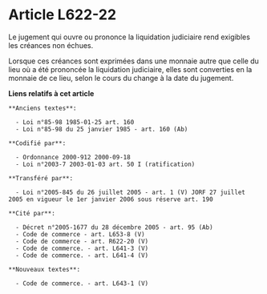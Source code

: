 # Article L622-22

Le jugement qui ouvre ou prononce la liquidation judiciaire rend exigibles les créances non échues.

Lorsque ces créances sont exprimées dans une monnaie autre que celle du lieu où a été prononcée la liquidation judiciaire,
elles sont converties en la monnaie de ce lieu, selon le cours du change à la date du jugement.

**Liens relatifs à cet article**

	**Anciens textes**:

	  - Loi n°85-98 1985-01-25 art. 160
	  - Loi n°85-98 du 25 janvier 1985 - art. 160 (Ab)

	**Codifié par**:

	  - Ordonnance 2000-912 2000-09-18
	  - Loi n°2003-7 2003-01-03 art. 50 I (ratification)

	**Transféré par**:

	  - Loi n°2005-845 du 26 juillet 2005 - art. 1 (V) JORF 27 juillet 2005 en vigueur le 1er janvier 2006 sous réserve art. 190

	**Cité par**:

	  - Décret n°2005-1677 du 28 décembre 2005 - art. 95 (Ab)
	  - Code de commerce - art. L653-8 (V)
	  - Code de commerce - art. R622-20 (V)
	  - Code de commerce. - art. L641-3 (V)
	  - Code de commerce. - art. L641-4 (V)

	**Nouveaux textes**:

	  - Code de commerce. - art. L643-1 (V)
